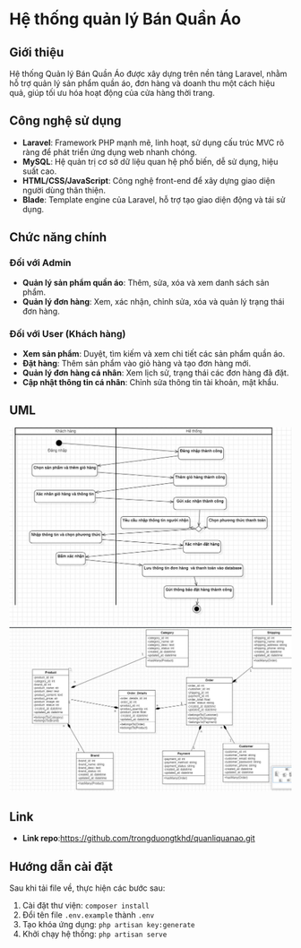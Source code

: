 # Hệ thống quản lý Bán Quần Áo

## Giới thiệu

Hệ thống Quản lý Bán Quần Áo được xây dựng trên nền tảng Laravel, nhằm hỗ trợ quản lý sản phẩm quần áo, đơn hàng và doanh thu một cách hiệu quả, giúp tối ưu hóa hoạt động của cửa hàng thời trang.

## Công nghệ sử dụng

-   **Laravel**: Framework PHP mạnh mẽ, linh hoạt, sử dụng cấu trúc MVC rõ ràng để phát triển ứng dụng web nhanh chóng.
-   **MySQL**: Hệ quản trị cơ sở dữ liệu quan hệ phổ biến, dễ sử dụng, hiệu suất cao.
-   **HTML/CSS/JavaScript**: Công nghệ front-end để xây dựng giao diện người dùng thân thiện.
-   **Blade**: Template engine của Laravel, hỗ trợ tạo giao diện động và tái sử dụng.

## Chức năng chính

### Đối với Admin
-   **Quản lý sản phẩm quần áo**: Thêm, sửa, xóa và xem danh sách sản phẩm.
-   **Quản lý đơn hàng**: Xem, xác nhận, chỉnh sửa, xóa và quản lý trạng thái đơn hàng.
### Đối với User (Khách hàng)
-   **Xem sản phẩm**: Duyệt, tìm kiếm và xem chi tiết các sản phẩm quần áo.
-   **Đặt hàng**: Thêm sản phẩm vào giỏ hàng và tạo đơn hàng mới.
-   **Quản lý đơn hàng cá nhân**: Xem lịch sử, trạng thái các đơn hàng đã đặt.
-   **Cập nhật thông tin cá nhân**: Chỉnh sửa thông tin tài khoản, mật khẩu.

## UML

![image](image_readme/Activity_Diagram.jpg)
![image](image_readme/Class_Diagram.jpg)


## Link

-   **Link repo**:https://github.com/trongduongtkhd/quanliquanao.git 


## Hướng dẫn cài đặt

Sau khi tải file về, thực hiện các bước sau:

1. Cài đặt thư viện: `composer install`
2. Đổi tên file `.env.example` thành `.env`
3. Tạo khóa ứng dụng: `php artisan key:generate`
4. Khởi chạy hệ thống: `php artisan serve`
